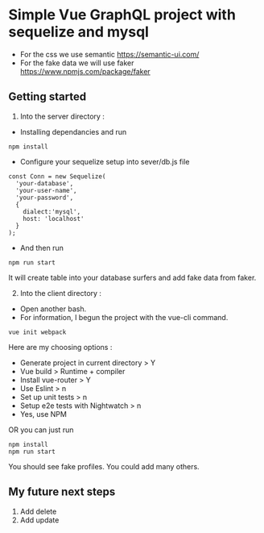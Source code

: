 # Simple Vue GraphQL project with sequelize and mysql

- For the css we use semantic https://semantic-ui.com/
- For the fake data we will use faker https://www.npmjs.com/package/faker

## Getting started

1. Into the server directory :
- Installing dependancies  and run
```
npm install
```
- Configure your sequelize setup into sever/db.js file
```
const Conn = new Sequelize(
  'your-database',
  'your-user-name',
  'your-password',
  {
    dialect:'mysql',
    host: 'localhost'
  }
);
```
- And then run 
```
npm run start
```
It will create table into your database surfers and add fake data from faker.

2. Into the client directory :
- Open another bash.
- For information, I begun the project with the vue-cli command. 
```
vue init webpack
```
Here are my choosing options :
- Generate project in current directory > Y
- Vue build > Runtime + compiler
- Install vue-router > Y
- Use Eslint > n
- Set up unit tests > n
- Setup e2e tests with Nightwatch > n
- Yes, use NPM

OR you can just run
```
npm install
npm run start
```


You should see fake profiles. You could add many others.

## My future next steps
1. Add delete
2. Add update
 
